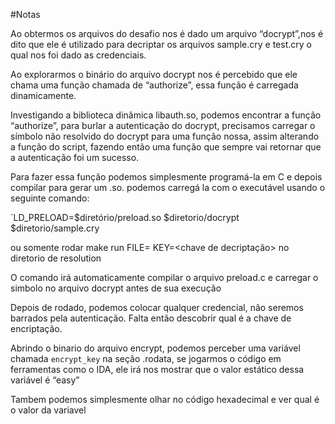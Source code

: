 #Notas

Ao obtermos os arquivos do desafio nos é dado um arquivo “docrypt”,nos é dito que ele é utilizado para decriptar os arquivos sample.cry e test.cry o qual nos foi dado as credenciais.

Ao explorarmos o binário do arquivo docrypt nos é percebido que ele chama uma função chamada de “authorize”, essa função é carregada dinamicamente.

Investigando a biblioteca dinâmica libauth.so, podemos encontrar a função “authorize”, para burlar a autenticação do docrypt, precisamos carregar o símbolo não resolvido do docrypt para uma função nossa, assim alterando a função do script, fazendo então uma função que sempre vai retornar que a autenticação foi um sucesso.

Para fazer essa função podemos simplesmente programá-la em C e depois compilar para gerar um .so.
podemos carregá la com o executável usando o seguinte comando: 

`LD_PRELOAD=$diretório/preload.so $diretorio/docrypt $diretorio/sample.cry

ou somente rodar make run FILE=<arquivo encriptado> KEY=<chave de decriptação> no diretorio de resolution

O comando irá automaticamente compilar o arquivo preload.c e carregar o simbolo no arquivo docrypt antes de sua execução


Depois de rodado, podemos colocar qualquer credencial, não seremos barrados pela autenticação. Falta então descobrir qual é a chave de encriptação.

Abrindo o binario do arquivo encrypt, podemos perceber uma variável chamada `encrypt_key` na seção .rodata, se jogarmos o código em ferramentas como o IDA, ele irá nos mostrar que o valor estático dessa variável é “easy”

Tambem podemos simplesmente olhar no código hexadecimal e ver qual é o valor da variavel


